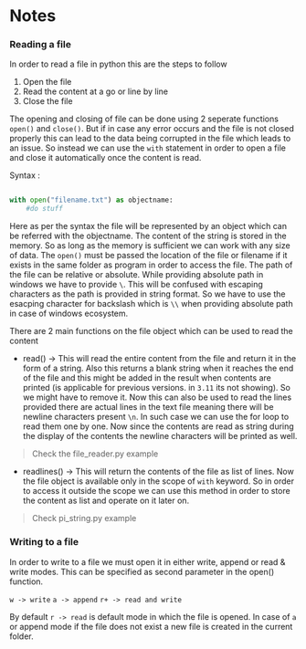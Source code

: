 # Notes

### Reading a file

In order to read a file in python this are the steps to follow
1) Open the file
2) Read the content at a go or line by line
3) Close the file

The opening and closing of file can be done using 2 seperate functions `open()` and `close()`. But if in case any error occurs and the file is not closed properly this can lead to the data being corrupted in the file which leads to an issue. So instead we can use the `with` statement in order to open a file and close it automatically once the content is read.

Syntax :

``` Python

with open("filename.txt") as objectname:
    #do stuff

```

Here as per the syntax the file will be represented by an object which can be referred with the objectname. The content of the string is stored in the memory. So as long as the memory is sufficient we can work with any size of data. The `open()` must be passed the location of the file or filename if it exists in the same folder as program in order to access the file. The path of the file can be relative or absolute. While providing absolute path in windows we have to provide `\`. This will be confused with escaping characters as the path is provided in string format. So we have to use the esacping character for backslash which is `\\` when providing absolute path in case of windows ecosystem. 

There are 2 main functions on the file object which can be used to read the content

* read() -> This will read the entire content from the file and return it in the form of a string. Also this returns a blank string when it reaches the end of the file and this might be added in the result when contents are printed (is applicable for previous versions. in `3.11` its not showing). So we might have to remove it. Now this can also be used to read the lines provided there are actual lines in the text file meaning there will be newline characters present `\n`. In such case we can use the for loop to read them one by one. Now since the contents are read as string during the display of the contents the newline characters will be printed as well.
> Check the file_reader.py example

* readlines() -> This will return the contents of the file as list of lines. Now the file object is available only in the scope of `with` keyword. So in order to access it outside the scope we can use this method in order to store the content as list and operate on it later on.
> Check pi_string.py example

### Writing to a file

In order to write to a file we must open it in either write, append or read & write modes. This can be specified as second parameter in the open() function.

`w -> write`
`a -> append`
`r+ -> read and write`

By default `r -> read` is default mode in which the file is opened. In case of `a` or append mode if the file does not exist a new file is created in the current folder. 
